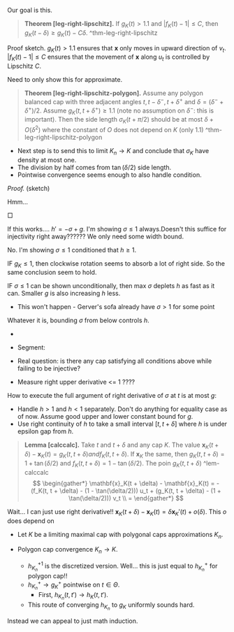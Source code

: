 Our goal is this.

> __Theorem [leg-right-lipschitz].__ If $g_K(t) > 1.1$ and $|f_K(t) - 1| \leq C$, then $g_K(t - \delta) \geq g_K(t) - C \delta$. 
> ^thm-leg-right-lipschitz

Proof sketch. $g_K(t) > 1.1$ ensures that $\mathbf{x}$ only moves in upward direction of $v_t$. $|f_K(t) - 1| \leq C$ ensures that the movement of $\mathbf{x}$ along $u_t$ is controlled by Lipschitz $C$. 

Need to only show this for approximate.

> __Theorem [leg-right-lipschitz-polygon].__ Assume any polygon balanced cap with three adjacent angles $t, t - \delta^-, t + \delta^+$ and $\delta = (\delta^- + \delta^+)/2$. Assume $g_K(t, t + \delta^+) \geq 1.1$ (note no assumption on $\delta^-$: this is important). Then the side length $\sigma_K(t + \pi/2)$ should be at most $\delta + O(\delta^2)$ where the constant of $O$ does not depend on $K$ (only 1.1)
> ^thm-leg-right-lipschitz-polygon

- Next step is to send this to limit $K_n \to K$ and conclude that $\sigma_K$ have density at most one.
- The division by half comes from $\tan(\delta/2)$ side length.
- Pointwise convergence seems enough to also handle condition.

_Proof._ (sketch)

Hmm...

□



If this works.... $h' = -\sigma + g$. I'm showing $\sigma \leq 1$ always.Doesn't this suffice for injectivity right away?????? We only need some width bound. 

No. I'm showing $\sigma \leq 1$ conditioned that $h \geq 1$.

IF $g_K \leq 1$, then clockwise rotation seems to absorb a lot of right side. So the same conclusion seem to hold.

IF $\sigma \leq 1$ can be shown unconditionally, then max $\sigma$ deplets $h$ as fast as it can. Smaller $g$ is also increasing $h$ less. 

- This won't happen - Gerver's sofa already have $\sigma > 1$ for some point

Whatever it is, bounding $\sigma$ from below controls $h$. 


- 

- Segment:

- Real question: is there any cap satisfying all conditions above while failing to be injective?


- Measure right upper derivative <= 1 ????



How to execute the full argument of right derivative of $\sigma$ at $t$ is at most $g$:

- Handle $h > 1$ and $h < 1$ separately. Don't do anything for equality case as of now. Assume good upper and lower constant bound for $g$.
- Use right continuity of $h$ to take a small interval $[t, t + \delta]$ where $h$ is under epsilon gap from $h$.



> __Lemma [calccalc].__ Take $t$ and $t+\delta$ and any cap $K$. The value $\mathbf{x}_K(t + \delta) - \mathbf{x}_K(t) = g_K(t, t + \delta) and f_K(t, t + \delta)$. If $\mathbf{x}_K$ the same, then $g_K(t, t +\delta) = 1 + \tan(\delta/2)$ and $f_K(t, t + \delta) = 1 - \tan(\delta/2)$. 
> The poin $g_K(t, t+ \delta)$ 
> ^lem-calccalc
$$
\begin{gather*}
\mathbf{x}_K(t + \delta) - \mathbf{x}_K(t) = - (f_K(t, t + \delta) - (1 - \tan(\delta/2))) u_t +  (g_K(t, t + \delta) - (1 + \tan(\delta/2))) v_t \\
= 
\end{gather*}
$$

Wait... I can just use right derivative!! $\mathbf{x}_K(t + \delta) - \mathbf{x}_K(t) = \delta \mathbf{x}_K'(t) + o(\delta)$. This $o$ does depend on 

- Let $K$ be a limiting maximal cap with polygonal caps approximations $K_n$.

- Polygon cap convergence $K_n \to K$. 
	- $h_{K_n}^{+1}$ is the discretized version. Well... this is just equal to $h_{K_n}^+$ for polygon cap!!
	- $h_{K_n}^+ \to g_K^+$ pointwise on $t \in \Theta$.
		- First, $h_{K_n}(t, t') \to h_{K}(t, t')$. 
	- This route of converging $h_{K_n}$ to $g_K$ uniformly sounds hard.

Instead we can appeal to just math induction.

